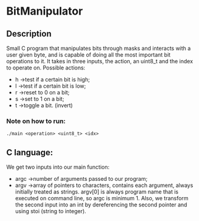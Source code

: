# BitManipulator
## Description
Small C program that manipulates bits through masks and interacts with a user given byte, and is capable of doing all the most important bit operations to it. It takes in three inputs, the action, an uint8_t and the index to operate on. Possible actions:
- h ->test if a certain bit is high;
- l ->test if a certain bit is low;
- r ->reset to 0 on a bit;
- s ->set to 1 on a bit;
- t ->toggle a bit. (invert)

### Note on how to run:
`./main <operation> <uint8_t> <idx> `

## C language:
We get two inputs into our main function:
- argc ->number of arguments passed to our program;
- argv ->array of pointers to characters, contains each argument, always initially treated as strings.
argv[0] is always program name that is executed on command line, so argc is minimum 1.
Also, we transform the second input into an int by dereferencing the second pointer and using stoi (string to integer).